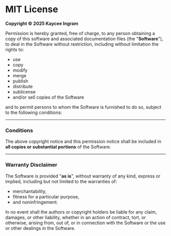 # MIT License

**Copyright © 2025 Kaycee Ingram**

Permission is hereby granted, free of charge, to any person obtaining a copy of this software and associated documentation files (the "**Software**"), to deal in the Software without restriction, including without limitation the rights to:

- use
- copy
- modify
- merge
- publish
- distribute
- sublicense
- and/or sell copies of the Software

and to permit persons to whom the Software is furnished to do so, subject to the following conditions:

---

### Conditions

The above copyright notice and this permission notice shall be included in **all copies or substantial portions** of the Software.

---

### Warranty Disclaimer

The Software is provided "**as is**", without warranty of any kind, express or implied, including but not limited to the warranties of:

- merchantability,
- fitness for a particular purpose,
- and noninfringement.

In no event shall the authors or copyright holders be liable for any claim, damages, or other liability, whether in an action of contract, tort, or otherwise, arising from, out of, or in connection with the Software or the use or other dealings in the Software.